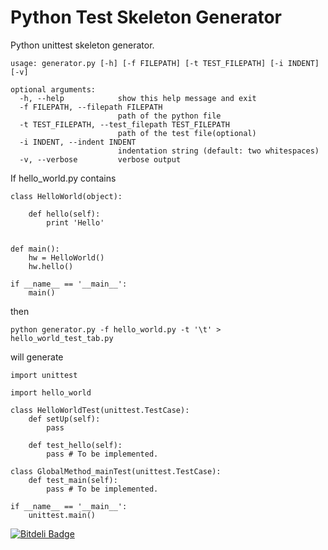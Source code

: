 Python Test Skeleton Generator
====================

Python unittest skeleton generator.
```
usage: generator.py [-h] [-f FILEPATH] [-t TEST_FILEPATH] [-i INDENT] [-v]

optional arguments:
  -h, --help            show this help message and exit
  -f FILEPATH, --filepath FILEPATH
                        path of the python file
  -t TEST_FILEPATH, --test_filepath TEST_FILEPATH
                        path of the test file(optional)
  -i INDENT, --indent INDENT
                        indentation string (default: two whitespaces)
  -v, --verbose         verbose output
```

If hello_world.py contains 
```
class HelloWorld(object):

	def hello(self):
		print 'Hello'


def main():
	hw = HelloWorld()
	hw.hello()

if __name__ == '__main__':
	main()
```

then
```
python generator.py -f hello_world.py -t '\t' > hello_world_test_tab.py
```

will generate
```
import unittest

import hello_world

class HelloWorldTest(unittest.TestCase):
	def setUp(self):
		pass 

	def test_hello(self):
		pass # To be implemented.

class GlobalMethod_mainTest(unittest.TestCase):
	def test_main(self):
		pass # To be implemented.

if __name__ == '__main__':
	unittest.main()
```


[![Bitdeli Badge](https://d2weczhvl823v0.cloudfront.net/ashishb/python_test_skeleton/trend.png)](https://bitdeli.com/free "Bitdeli Badge")


